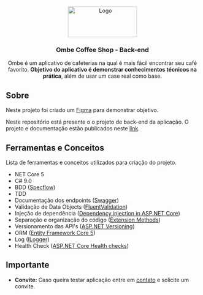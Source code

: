 <!-- Header-->
<br />
<p align="center">
  <a href="https://github.com/valdoDev/Ombe_back">
    <img src="" alt="Logo" width="180" height="80">
  </a>

  <h3 align="center">Ombe Coffee Shop - Back-end </h3>

  <p align="center">
    Ombe é um aplicativo de cafeterias na qual é mais fácil encontrar seu café favorito. <b> Objetivo do aplicativo é demonstrar conhecimentos técnicos na prática</b>, além de usar um case real como base.
  </p>
</p>

## Sobre
<p>Neste projeto foi criado um <a href="https://www.figma.com/proto/lYxwtTqQqFdw5LrMc2Qywu/Ombe_CoffeeShopiOS_AllPage?node-id=0%3A1&viewport=1156%2C457%2C0.46&scaling=scale-down&starting-point-node-id=6%3A1093&show-proto-sidebar=1">Figma</a> para demonstrar objetivo. 
  
<p>Neste repositório está presente o o projeto de back-end da aplicação. O projeto e documentação estão publicados neste <a href="http://191.101.234.80/">link</a>.</p>


## Ferramentas e Conceitos
<p>Lista de ferramentas e conceitos utilizados para criação do projeto.</p>

* NET Core 5
* C# 9.0
* BDD (<a href="https://specflow.org/">Specflow</a>)
* TDD
* Documentação dos endpoints (<a href="https://learn.microsoft.com/pt-br/aspnet/core/tutorials/getting-started-with-swashbuckle?view=aspnetcore-5.0&tabs=visual-studio">Swagger</a>) 
* Validação de Data Objects (<a href="https://docs.fluentvalidation.net/en/latest/">FluentValidation</a>) 
* Injeção de dependência (<a href="https://learn.microsoft.com/pt-br/aspnet/core/fundamentals/dependency-injection?view=aspnetcore-5.0">Dependency injection in ASP.NET Core</a>) 
* Separação e organização do código (<a href="https://learn.microsoft.com/pt-br/dotnet/csharp/programming-guide/classes-and-structs/extension-methods">Extension Methods</a>) 
* Versionamento das API's (<a href="https://github.com/dotnet/aspnet-api-versioning/wiki">ASP.NET Versioning</a>) 
* ORM (<a href="https://learn.microsoft.com/pt-br/ef/core/">Entity Framework Core 5</a>) 
* Log (<a href="https://learn.microsoft.com/pt-br/aspnet/core/fundamentals/logging/?view=aspnetcore-5.0">ILogger</a>) 
* Health Check (<a href="https://learn.microsoft.com/en-us/aspnet/core/host-and-deploy/health-checks?view=aspnetcore-5.0">ASP.NET Core Health checks</a>) 

## Importante
* **Convite:** Caso queira testar aplicação entre em <a href="mailto:oliveirabvaldo@gmail.com">contato</a> e solicite um convite.